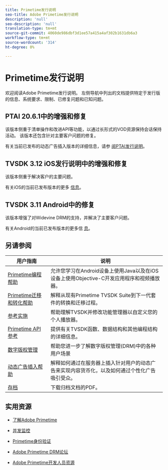 ```yaml
---
title: Primetime发行说明
seo-title: Adobe Primetime发行说明
description: 'null'
seo-description: 'null'
translation-type: tm+mt
source-git-commit: 4060de986dbf3d1ee57a415a4af302b1631db6a3
workflow-type: tm+mt
source-wordcount: '314'
ht-degree: 0%

---
```



# Primetime发行说明

欢迎阅读Adobe Primetime发行说明。 左侧导航中列出的文档提供特定于发行版的信息、系统要求、限制、已修复问题和已知问题。

## PTAI 20.6.1中的增强和修复

该版本侧重于清单操作和改进API等功能，以通过长形式的VOD资源保持会话保持活动。 该版本还包含针对主要客户问题的修复。

有关当前已发布的动态广告插入版本的详细信息，请参 [阅PTAI发行说明](ptai-20x-release-notes.md)。

## TVSDK 3.12 iOS发行说明中的增强和修复

该版本侧重于解决客户的主要问题。

有关iOS的当前已发布版本的更多 [信息](../release-notes/tvsdk-3x-ios.md)。

## TVSDK 3.11 Android中的修复

该版本增强了对Widevine DRM的支持，并解决了主要客户问题。

有关Android的当前已发布版本的更多信 [息](../release-notes/tvsdk-3x-android.md)。

## 另请参阅

| 用户指南 | 说明 |
|--- |--- |
| [Primetime编程帮助](/help/programming/home.md) | 允许您学习在Android设备上使用Java以及在iOS设备上使用Objective-C开发应用程序和视频播放器。 |
| [Primetime迁移和转化帮助](/help/migration-guides/home.md) | 解释从现有Primetime TVSDK Suite到下一代套件的转换和迁移过程。 |
| [参考实施](/help/android-reference-implementation/home.md) | 帮助理解TVSDK并修改功能管理器以自定义您的个人播放器。 |
| [Primetime API参考](/help/reference/api-references.md) | 提供有关TVSDK函数、数据结构和其他编程结构的详细信息。 |
| [数字版权管理](/help/digital-rights-management/home.md) | 帮助您进一步了解数字版权管理(DRM)中的各种用户场景 |
| [动态广告插入帮助](/help/dynamic-ad-insertion/home.md) | 解释如何通过在服务器上插入针对用户的动态广告来实现内容货币化，以及如何通过个性化广告吸引受众。 |
| [存档](https://helpx.adobe.com/primetime/archives.html) | 下载归档文档的PDF。 |

## 实用资源

* [了解Adobe Primetime](https://www.adobe.com/in/marketing/primetime.html)

* [并发监控](https://tve.helpdocsonline.com/concurrency-monitoring-introduction)

* [Primetime身份验证](https://tve.helpdocsonline.com/home)

* [Adobe Primetime DRM论坛](https://forums.adobe.com/community/adobe_access)

* [Adobe Primetime开发人员资源](https://www.adobe.com/devnet/primetime.html)
